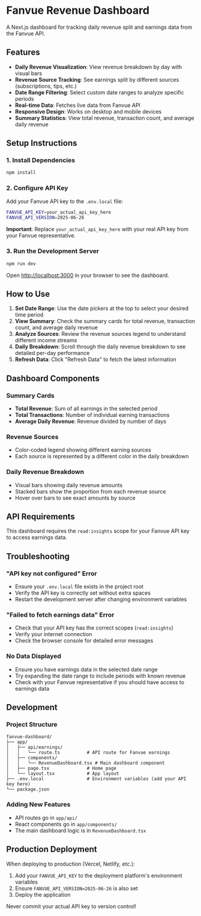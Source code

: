 # Fanvue Revenue Dashboard
<!-- Force redeploy with latest fixes -->

A Next.js dashboard for tracking daily revenue split and earnings data from the Fanvue API.

## Features

- **Daily Revenue Visualization**: View revenue breakdown by day with visual bars
- **Revenue Source Tracking**: See earnings split by different sources (subscriptions, tips, etc.)
- **Date Range Filtering**: Select custom date ranges to analyze specific periods
- **Real-time Data**: Fetches live data from Fanvue API
- **Responsive Design**: Works on desktop and mobile devices
- **Summary Statistics**: View total revenue, transaction count, and average daily revenue

## Setup Instructions

### 1. Install Dependencies

```bash
npm install
```

### 2. Configure API Key

Add your Fanvue API key to the `.env.local` file:

```bash
FANVUE_API_KEY=your_actual_api_key_here
FANVUE_API_VERSION=2025-06-26
```

**Important**: Replace `your_actual_api_key_here` with your real API key from your Fanvue representative.

### 3. Run the Development Server

```bash
npm run dev
```

Open [http://localhost:3000](http://localhost:3000) in your browser to see the dashboard.

## How to Use

1. **Set Date Range**: Use the date pickers at the top to select your desired time period
2. **View Summary**: Check the summary cards for total revenue, transaction count, and average daily revenue
3. **Analyze Sources**: Review the revenue sources legend to understand different income streams
4. **Daily Breakdown**: Scroll through the daily revenue breakdown to see detailed per-day performance
5. **Refresh Data**: Click "Refresh Data" to fetch the latest information

## Dashboard Components

### Summary Cards
- **Total Revenue**: Sum of all earnings in the selected period
- **Total Transactions**: Number of individual earning transactions
- **Average Daily Revenue**: Revenue divided by number of days

### Revenue Sources
- Color-coded legend showing different earning sources
- Each source is represented by a different color in the daily breakdown

### Daily Revenue Breakdown
- Visual bars showing daily revenue amounts
- Stacked bars show the proportion from each revenue source
- Hover over bars to see exact amounts by source

## API Requirements

This dashboard requires the `read:insights` scope for your Fanvue API key to access earnings data.

## Troubleshooting

### "API key not configured" Error
- Ensure your `.env.local` file exists in the project root
- Verify the API key is correctly set without extra spaces
- Restart the development server after changing environment variables

### "Failed to fetch earnings data" Error
- Check that your API key has the correct scopes (`read:insights`)
- Verify your internet connection
- Check the browser console for detailed error messages

### No Data Displayed
- Ensure you have earnings data in the selected date range
- Try expanding the date range to include periods with known revenue
- Check with your Fanvue representative if you should have access to earnings data

## Development

### Project Structure
```
fanvue-dashboard/
├── app/
│   ├── api/earnings/
│   │   └── route.ts          # API route for Fanvue earnings
│   ├── components/
│   │   └── RevenueDashboard.tsx # Main dashboard component
│   ├── page.tsx              # Home page
│   └── layout.tsx            # App layout
├── .env.local                # Environment variables (add your API key here)
└── package.json
```

### Adding New Features
- API routes go in `app/api/`
- React components go in `app/components/`
- The main dashboard logic is in `RevenueDashboard.tsx`

## Production Deployment

When deploying to production (Vercel, Netlify, etc.):

1. Add your `FANVUE_API_KEY` to the deployment platform's environment variables
2. Ensure `FANVUE_API_VERSION=2025-06-26` is also set
3. Deploy the application

Never commit your actual API key to version control!
